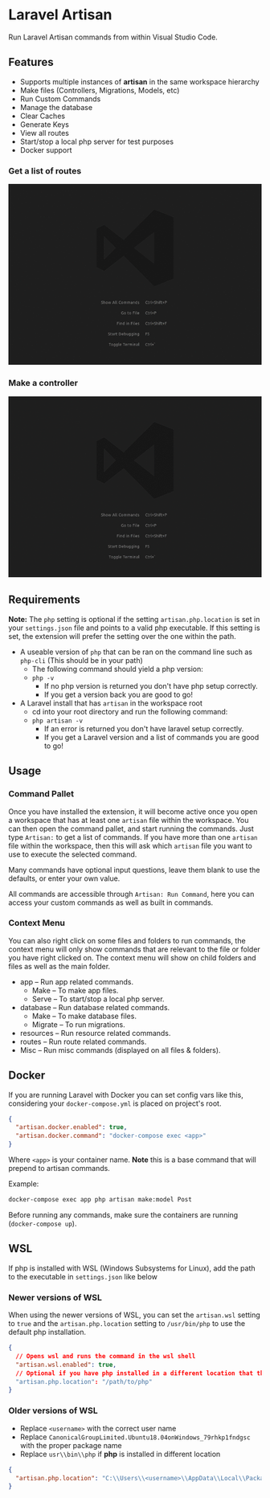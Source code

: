 # Laravel Artisan

Run Laravel Artisan commands from within Visual Studio Code.

## Features

- Supports multiple instances of **artisan** in the same workspace hierarchy
- Make files (Controllers, Migrations, Models, etc)
- Run Custom Commands
- Manage the database
- Clear Caches
- Generate Keys
- View all routes
- Start/stop a local php server for test purposes
- Docker support

### Get a list of routes

![Route List](./images/screens/route-list.gif)

### Make a controller

![Make Controller](./images/screens/make-controller.gif)

## Requirements

**Note:** The `php` setting is optional if the setting `artisan.php.location` is set in your `settings.json` file and points to a valid php executable. If this setting is set, the extension will prefer the setting over the one within the path.

- A useable version of `php` that can be ran on the command line such as `php-cli` (This should be in your path)
  - The following command should yield a php version:
  - `php -v`
    - If no php version is returned you don't have php setup correctly.
    - If you get a version back you are good to go!
- A Laravel install that has `artisan` in the workspace root
  - cd into your root directory and run the following command:
  - `php artisan -v`
    - If an error is returned you don't have laravel setup correctly.
    - If you get a Laravel version and a list of commands you are good to go!

## Usage

### Command Pallet

Once you have installed the extension, it will become active once you open a workspace that has at least one `artisan` file within the workspace.
You can then open the command pallet, and start running the commands.
Just type `Artisan:` to get a list of commands. If you have more than one `artisan` file within the workspace, then this will ask which `artisan` file you want to use to execute the selected command.

Many commands have optional input questions, leave them blank to use the defaults, or enter your own value.

All commands are accessible through `Artisan: Run Command`, here you can access your custom commands as well as built in commands.

### Context Menu

You can also right click on some files and folders to run commands, the context menu will only show commands that are relevant to the file or folder you have right clicked on. The context menu will show on child folders and files as well as the main folder.

- app &ndash; Run app related commands.
  - Make &ndash; To make app files.
  - Serve &ndash; To start/stop a local php server.
- database &ndash; Run database related commands.
  - Make &ndash; To make database files.
  - Migrate &ndash; To run migrations.
- resources &ndash; Run resource related commands.
- routes &ndash; Run route related commands.
- Misc &ndash; Run misc commands (displayed on all files & folders).

## Docker

If you are running Laravel with Docker you can set config vars like this, considering your `docker-compose.yml` is placed on project's root.

```json
{
  "artisan.docker.enabled": true,
  "artisan.docker.command": "docker-compose exec <app>"
}
```

Where `<app>` is your container name. **Note** this is a base command that will prepend to artisan commands.

Example:

```sh
docker-compose exec app php artisan make:model Post
```

Before running any commands, make sure the containers are running (`docker-compose up`).

## WSL

If php is installed with WSL (Windows Subsystems for Linux), add the path to the executable in `settings.json` like below

### Newer versions of WSL

When using the newer versions of WSL, you can set the `artisan.wsl` setting to `true` and the `artisan.php.location` setting to `/usr/bin/php` to use the default php installation.

```json
{
  // Opens wsl and runs the command in the wsl shell
  "artisan.wsl.enabled": true,
  // Optional if you have php installed in a different location that the one in the path:
  "artisan.php.location": "/path/to/php"
}
```

### Older versions of WSL

- Replace `<username>` with the correct user name
- Replace `CanonicalGroupLimited.Ubuntu18.04onWindows_79rhkp1fndgsc` with the proper package name
- Replace `usr\\bin\\php` if **php** is installed in different location

```json
{
  "artisan.php.location": "C:\\Users\\<username>\\AppData\\Local\\Packages\\CanonicalGroupLimited.Ubuntu18.04onWindows_79rhkp1fndgsc\\LocalState\\rootfs\\usr\\bin\\php"
}
```

